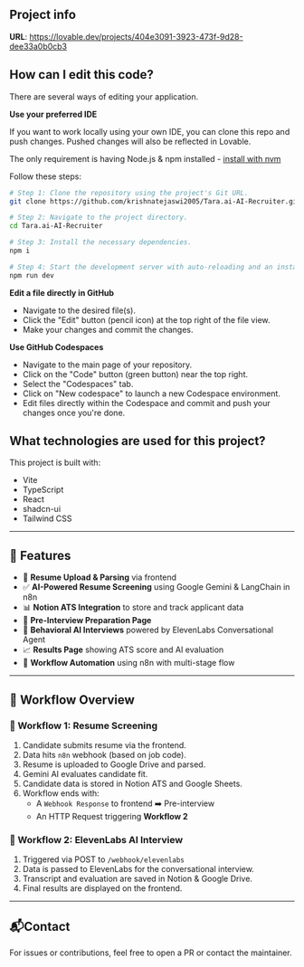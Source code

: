 ## Project info

**URL**: https://lovable.dev/projects/404e3091-3923-473f-9d28-dee33a0b0cb3

## How can I edit this code?

There are several ways of editing your application.

**Use your preferred IDE**

If you want to work locally using your own IDE, you can clone this repo and push changes. Pushed changes will also be reflected in Lovable.

The only requirement is having Node.js & npm installed - [install with nvm](https://github.com/nvm-sh/nvm#installing-and-updating)

Follow these steps:

```sh
# Step 1: Clone the repository using the project's Git URL.
git clone https://github.com/krishnatejaswi2005/Tara.ai-AI-Recruiter.git

# Step 2: Navigate to the project directory.
cd Tara.ai-AI-Recruiter

# Step 3: Install the necessary dependencies.
npm i

# Step 4: Start the development server with auto-reloading and an instant preview.
npm run dev
```

**Edit a file directly in GitHub**

- Navigate to the desired file(s).
- Click the "Edit" button (pencil icon) at the top right of the file view.
- Make your changes and commit the changes.

**Use GitHub Codespaces**

- Navigate to the main page of your repository.
- Click on the "Code" button (green button) near the top right.
- Select the "Codespaces" tab.
- Click on "New codespace" to launch a new Codespace environment.
- Edit files directly within the Codespace and commit and push your changes once you're done.

## What technologies are used for this project?

This project is built with:

- Vite
- TypeScript
- React
- shadcn-ui
- Tailwind CSS

---

## 🚀 Features

- 📄 **Resume Upload & Parsing** via frontend
- ✅ **AI-Powered Resume Screening** using Google Gemini & LangChain in n8n
- 📊 **Notion ATS Integration** to store and track applicant data
- 🧠 **Pre-Interview Preparation Page**
- 🎤 **Behavioral AI Interviews** powered by ElevenLabs Conversational Agent
- 📈 **Results Page** showing ATS score and AI evaluation
- 🔄 **Workflow Automation** using n8n with multi-stage flow

---

## 🔗 Workflow Overview

### 🔄 Workflow 1: Resume Screening
1. Candidate submits resume via the frontend.
2. Data hits `n8n` webhook (based on job code).
3. Resume is uploaded to Google Drive and parsed.
4. Gemini AI evaluates candidate fit.
5. Candidate data is stored in Notion ATS and Google Sheets.
6. Workflow ends with:
   - A `Webhook Response` to frontend ➡️ Pre-interview
   - An HTTP Request triggering **Workflow 2**

### 🎤 Workflow 2: ElevenLabs AI Interview
1. Triggered via POST to `/webhook/elevenlabs`
2. Data is passed to ElevenLabs for the conversational interview.
3. Transcript and evaluation are saved in Notion & Google Drive.
4. Final results are displayed on the frontend.

---

## 📬Contact
For issues or contributions, feel free to open a PR or contact the maintainer.
